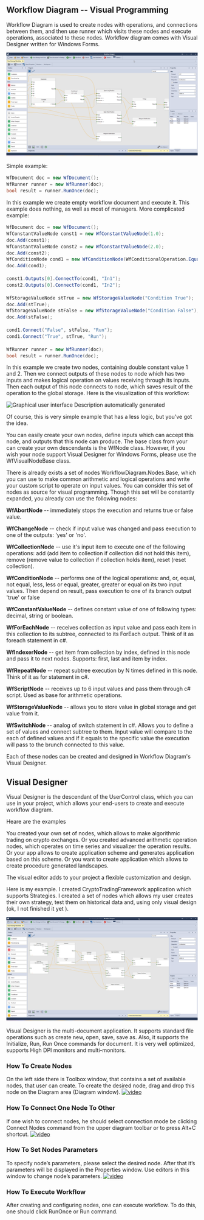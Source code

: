 ## Workflow Diagram -- Visual Programming

Workflow Diagram is used to create nodes with operations, and
connections between them, and then use runner which visits these nodes
and execute operations, associated to these nodes. Workflow diagram
comes with Visual Designer written for Windows Forms.

![](https://github.com/ArsenAbazian/WorkflowDiagram/blob/main/Help/media/image1.png)

Simple example:
```csharp
WfDocument doc = new WfDocument(); 
WfRunner runner = new WfRunner(doc);
bool result = runner.RunOnce(doc);
```
In this example we create empty workflow document and execute it. This example does nothing, as well as most of managers. 
More complicated example: 
```csharp
WfDocument doc = new WfDocument();
WfConstantValueNode const1 = new WfConstantValueNode(1.0);
doc.Add(const1);
WfConstantValueNode const2 = new WfConstantValueNode(2.0);
doc.Add(const2);
WfConditionNode cond1 = new WfConditionNode(WfConditionalOperation.Equal);
doc.Add(cond1);

const1.Outputs[0].ConnectTo(cond1, "In1");
const2.Outputs[0].ConnectTo(cond1, "In2");

WfStorageValueNode stTrue = new WfStorageValueNode("Condition True");
doc.Add(stTrue);
WfStorageValueNode stFalse = new WfStorageValueNode("Condition False");
doc.Add(stFalse);

cond1.Connect("False", stFalse, "Run");
cond1.Connect("True", stTrue, "Run");

WfRunner runner = new WfRunner(doc);
bool result = runner.RunOnce(doc);
```
In this example we create two nodes, containing double constant value 1
and 2. Then we connect outputs of these nodes to node which has two
inputs and makes logical operation on values receiving through its
inputs. Then each output of this node connects to node, which saves
result of the operation to the global storage. Here is the visualization
of this workflow:

![Graphical user interface Description automatically
generated](https://github.com/ArsenAbazian/WorkflowDiagram/blob/main/Help/media/image2.png)

Of course, this is very simple example that has a less logic, but you've
got the idea.

You can easily create your own nodes, define inputs which can accept
this node, and outputs that this node can produce. The base class from
your can create your own descendants is the WfNode class. However, if
you wish your node support Visual Designer for Windows Forms, please use
the WfVisualNodeBase class.

There is already exists a set of nodes WorkflowDiagram.Nodes.Base, which
you can use to make common arithmetic and logical operations and write
your custom script to operate on input values. You can consider this set
of nodes as source for visual programming. Though this set will be
constantly expanded, you already can use the following nodes:

**WfAbortNode** -- immediately stops the execution and returns true or false
value.

**WfChangeNode** -- check if input value was changed and pass execution to
one of the outputs: 'yes' or 'no'.

**WfCollectionNode** -- use it's input item to execute one of the following
operations: add (add item to collection if collection did not hold this
item), remove (remove value to collection if collection holds item),
reset (reset collection).

**WfConditionNode** -- performs one of the logical operations: and, or,
equal, not equal, less, less or equal, greater, greater or equal on its
two input values. Then depend on result, pass execution to one of its
branch output 'true' or false

**WfConstantValueNode** -- defines constant value of one of following types:
decimal, string or boolean.

**WfForEachNode** -- receives collection as input value and pass each item
in this collection to its subtree, connected to its ForEach output.
Think of it as foreach statement in c\#.

**WfIndexerNode** -- get item from collection by index, defined in this node
and pass it to next nodes. Supports: first, last and item by index.

**WfRepeatNode** -- repeat subtree execution by N times defined in this
node. Think of it as for statement in c\#.

**WfScriptNode** -- receives up to 6 input values and pass them through c\#
script. Used as base for arithmetic operations.

**WfStorageValueNode** -- allows you to store value in global storage and
get value from it.

**WfSwitchNode** -- analog of switch statement in c\#. Allows you to define
a set of values and connect subtree to them. Input value will compare to
the each of defined values and if it equals to the specific value the
execution will pass to the brunch connected to this value.

Each of these nodes can be created and designed in Workflow Diagram's
Visual Designer.

## Visual Designer

Visual Designer is the descendant of the UserControl class, which you
can use in your project, which allows your end-users to create and
execute workflow diagram.

Heare are the examples

You created your own set of nodes, which allows to make algorithmic
trading on crypto exchanges. Or you created advanced arithmetic
operation nodes, which operates on time series and visualizer the
operation results. Or your app allows to create application scheme and
generates application based on this scheme. Or you want to create
application which allows to create procedure generated landscapes.

The visual editor adds to your project a flexible customization and
design.

Here is my example. I created CryptoTradingFramework application which
supports Strategies. I created a set of nodes which allows my user
creates their own strategy, test them on historical data and, using only
visual design (ok, I not finished it yet ). 

![](https://github.com/ArsenAbazian/WorkflowDiagram/blob/main/Help/media/image3.png)

Visual Designer is the multi-document application. It supports standard file operations such as create new, open, save, save as. Also, it supports the Initialize, Run, Run Once commands for document. It is very well optimized, supports High DPI monitors and multi-monitors.

### How To Create Nodes
On the left side there is Toolbox window, that contains a set of available nodes, that user can create. To create the desired node, drag and drop this node on the Diagram area (Diagram window). 
[![video](http://img.youtube.com/vi/XeFd7waxqw8/0.jpg)](https://youtu.be/XeFd7waxqw8/) 

### How To Connect One Node To Other
If one wish to connect nodes, he should select connection mode be clicking Connect Nodes command from the upper diagram toolbar or to press Alt+C shortcut. 
[![video](http://img.youtube.com/vi/UCAVOtsd2d0/0.jpg)](https://youtu.be/UCAVOtsd2d0/)

### How To Set Nodes Parameters
To specify node’s parameters, please select the desired node. After that it’s parameters will be displayed in the Properties window. Use editors in this window to change node’s parameters. 
[![video](http://img.youtube.com/vi/U2fj98ET_yU/0.jpg)](https://youtu.be/U2fj98ET_yU/)

### How To Execute Workflow
After creating and configuring nodes, one can execute workflow. To do this, one should click RunOnce or Run command.

